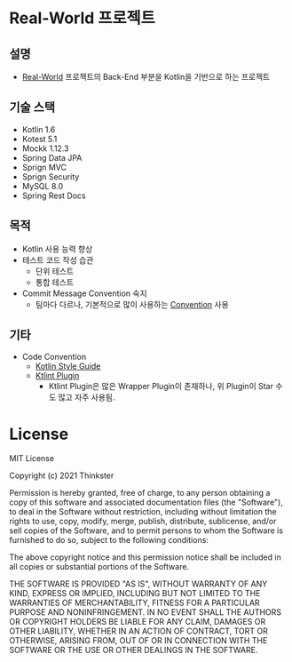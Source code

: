 # Real-World 프로젝트

## 설명

- [Real-World](https://github.com/gothinkster/realworld) 프로젝트의 Back-End 부분을 Kotlin을 기반으로 하는 프로젝트

## 기술 스택

- Kotlin 1.6
- Kotest 5.1
- Mockk 1.12.3
- Spring Data JPA
- Sprign MVC
- Sprign Security
- MySQL 8.0
- Spring Rest Docs

## 목적

- Kotlin 사용 능력 향상
- 테스트 코드 작성 습관
    - 단위 테스트
    - 통합 테스트
- Commit Message Convention 숙지
    - 팀마다 다르나, 기본적으로 많이 사용하는 [Convention](https://udacity.github.io/git-styleguide/) 사용

## 기타

- Code Convention
    - [Kotlin Style Guide](https://kotlinlang.org/docs/reference/coding-conventions.html)
    - [Ktlint Plugin](https://github.com/jlleitschuh/ktlint-gradle)
        - Ktlint Plugin은 많은 Wrapper Plugin이 존재하나, 위 Plugin이 Star 수도 많고 자주 사용됨.

# License

MIT License

Copyright (c) 2021 Thinkster

Permission is hereby granted, free of charge, to any person obtaining a copy of this software and associated
documentation files (the "Software"), to deal in the Software without restriction, including without limitation the
rights to use, copy, modify, merge, publish, distribute, sublicense, and/or sell copies of the Software, and to permit
persons to whom the Software is furnished to do so, subject to the following conditions:

The above copyright notice and this permission notice shall be included in all copies or substantial portions of the
Software.

THE SOFTWARE IS PROVIDED "AS IS", WITHOUT WARRANTY OF ANY KIND, EXPRESS OR IMPLIED, INCLUDING BUT NOT LIMITED TO THE
WARRANTIES OF MERCHANTABILITY, FITNESS FOR A PARTICULAR PURPOSE AND NONINFRINGEMENT. IN NO EVENT SHALL THE AUTHORS OR
COPYRIGHT HOLDERS BE LIABLE FOR ANY CLAIM, DAMAGES OR OTHER LIABILITY, WHETHER IN AN ACTION OF CONTRACT, TORT OR
OTHERWISE, ARISING FROM, OUT OF OR IN CONNECTION WITH THE SOFTWARE OR THE USE OR OTHER DEALINGS IN THE SOFTWARE.
